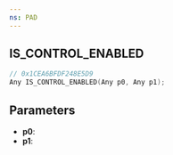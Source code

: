 ```yaml
---
ns: PAD
---
```

## IS_CONTROL_ENABLED

```c
// 0x1CEA6BFDF248E5D9
Any IS_CONTROL_ENABLED(Any p0, Any p1);
```

## Parameters
* **p0**:
* **p1**:
